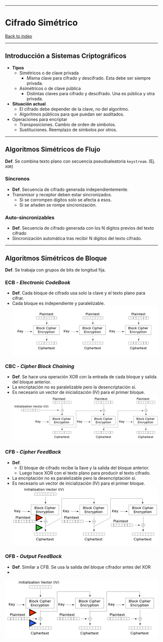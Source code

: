 
---
# Cifrado Simétrico

[Back to index](../README.md)

---

## Introducción a Sistemas Criptográficos
- **Tipos**
	- Simétricos o de clave privada
		- Misma clave para cifrado y descifrado. Esta debe ser siempre privada.
	- Asimétricos o de clave pública
		- Distintas claves para cifrado y descifrado. Una es pública y otra privada.
- **Situación actual**
	- El cifrado debe depender de la clave, no del algoritmo.
	- Algoritmos públicos para que puedan ser auditados.
- Operaciones para encriptar
	- Transposiciones. Cambio de orden de símbolos.
	- Sustituciones. Reemplazo de símbolos por otros.
---
## Algoritmos Simétricos de Flujo
**Def**. Se combina texto plano con secuencia pseudoaleatoria `keystream`.  (Ej. `XOR`)
### Síncronos
 - **Def**. Secuencia de cifrado generada independientemente.
- Transmisor y receptor deben estar sincronizados.
	- Si se corrompen dígitos solo se afecta a esos.
	- Si se añaden se rompe sincronización.
### Auto-sincronizables
- **Def**. Secuencia de cifrado generada con los N dígitos previos del texto cifrado
- Sincronización automática tras recibir N dígitos del texto cifrado.
---
## Algoritmos Simétricos de Bloque
**Def**. Se trabaja con grupos de bits de longitud fija.
### ECB - *Electronic CodeBook*
- **Def**. Cada bloque de cifrado usa solo la clave y el texto plano para cifrar.
- Cada bloque es independiente y paralelizable.
![](../assets/Pasted%20image%2020251021100756.png)
### CBC - *Cipher Block Chaining*
- **Def**. Se hace una operación XOR con la entrada de cada bloque y salida del bloque anterior.
- La encriptación no es paralelizable pero la desencriptación sí.
- Es necesario un vector de inicialización (IV) para el primer bloque.
![](../assets/Pasted%20image%2020251021101106.png)
### CFB - *Cipher FeedBack*
- **Def**.
	- El bloque de cifrado recibe la llave y la salida del bloque anterior.
	- Luego hace XOR con el texto plano para producir el texto cifrado.
- La encriptación no es paralelizable pero la desencriptación sí.
- Es necesario un vector de inicialización (IV) para el primer bloque.
![](../../../Pasted%20image%2020251021101951.png)
### OFB - *Output FeedBack*
- **Def**. Similar a CFB. Se usa la salida del bloque cifrador antes del XOR
- 
![](../../../Pasted%20image%2020251021102559.png)